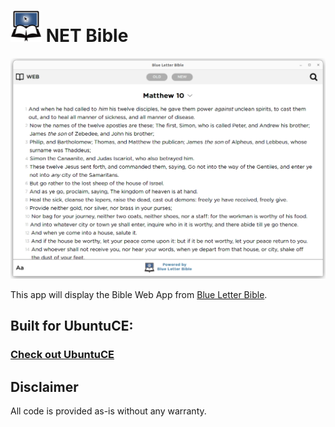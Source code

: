 <h1><img src="https://raw.githubusercontent.com/jeremehancock/blue-letter-bible/master/blue-letter-bible.png" height="50" /> NET Bible</h1>

<img src="https://raw.githubusercontent.com/jeremehancock/blue-letter-bible/master/blue-letter-bible-screenshot.png" />

This app will display the Bible Web App from  [Blue Letter Bible](www.blueletterbible.org).

## Built for UbuntuCE:

### [Check out UbuntuCE](https://ubuntuce.com/)

## Disclaimer

All code is provided as-is without any warranty.
